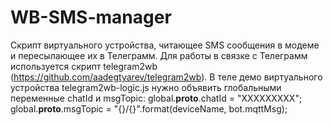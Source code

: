 # WB-SMS-manager
Скрипт виртуального устройства, читающее SMS сообщения в модеме и пересылающее их в Телеграмм.
Для работы в связке с Телеграмм используется скрипт telegram2wb (https://github.com/aadegtyarev/telegram2wb).
В теле демо виртуального устройства telegram2wb-logic.js нужно объявить глобальными переменные chatId и msgTopic:
global.__proto__.chatId = "ХХХХХХХХХ";
global.__proto__.msgTopic = "{}/{}".format(deviceName, bot.mqttMsg);
